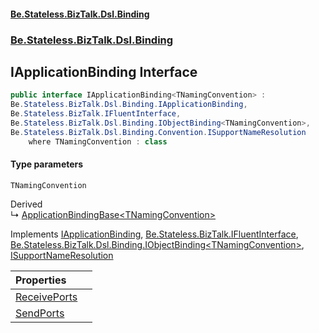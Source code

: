 #### [Be.Stateless.BizTalk.Dsl.Binding](README.md 'README')
### [Be.Stateless.BizTalk.Dsl.Binding](Be.Stateless.BizTalk.Dsl.Binding.md 'Be.Stateless.BizTalk.Dsl.Binding')

## IApplicationBinding<TNamingConvention> Interface

```csharp
public interface IApplicationBinding<TNamingConvention> :
Be.Stateless.BizTalk.Dsl.Binding.IApplicationBinding,
Be.Stateless.BizTalk.IFluentInterface,
Be.Stateless.BizTalk.Dsl.Binding.IObjectBinding<TNamingConvention>,
Be.Stateless.BizTalk.Dsl.Binding.Convention.ISupportNameResolution
    where TNamingConvention : class
```
#### Type parameters

<a name='Be.Stateless.BizTalk.Dsl.Binding.IApplicationBinding_TNamingConvention_.TNamingConvention'></a>

`TNamingConvention`

Derived  
&#8627; [ApplicationBindingBase&lt;TNamingConvention&gt;](ApplicationBindingBase_TNamingConvention_.md 'Be.Stateless.BizTalk.Dsl.Binding.ApplicationBindingBase<TNamingConvention>')

Implements [IApplicationBinding](IApplicationBinding.md 'Be.Stateless.BizTalk.Dsl.Binding.IApplicationBinding'), [Be.Stateless.BizTalk.IFluentInterface](https://docs.microsoft.com/en-us/dotnet/api/Be.Stateless.BizTalk.IFluentInterface 'Be.Stateless.BizTalk.IFluentInterface'), [Be.Stateless.BizTalk.Dsl.Binding.IObjectBinding&lt;](IObjectBinding_TNamingConvention_.md 'Be.Stateless.BizTalk.Dsl.Binding.IObjectBinding<TNamingConvention>')[TNamingConvention](IApplicationBinding_TNamingConvention_.md#Be.Stateless.BizTalk.Dsl.Binding.IApplicationBinding_TNamingConvention_.TNamingConvention 'Be.Stateless.BizTalk.Dsl.Binding.IApplicationBinding<TNamingConvention>.TNamingConvention')[&gt;](IObjectBinding_TNamingConvention_.md 'Be.Stateless.BizTalk.Dsl.Binding.IObjectBinding<TNamingConvention>'), [ISupportNameResolution](ISupportNameResolution.md 'Be.Stateless.BizTalk.Dsl.Binding.Convention.ISupportNameResolution')

| Properties | |
| :--- | :--- |
| [ReceivePorts](IApplicationBinding_TNamingConvention_.ReceivePorts.md 'Be.Stateless.BizTalk.Dsl.Binding.IApplicationBinding<TNamingConvention>.ReceivePorts') | |
| [SendPorts](IApplicationBinding_TNamingConvention_.SendPorts.md 'Be.Stateless.BizTalk.Dsl.Binding.IApplicationBinding<TNamingConvention>.SendPorts') | |
